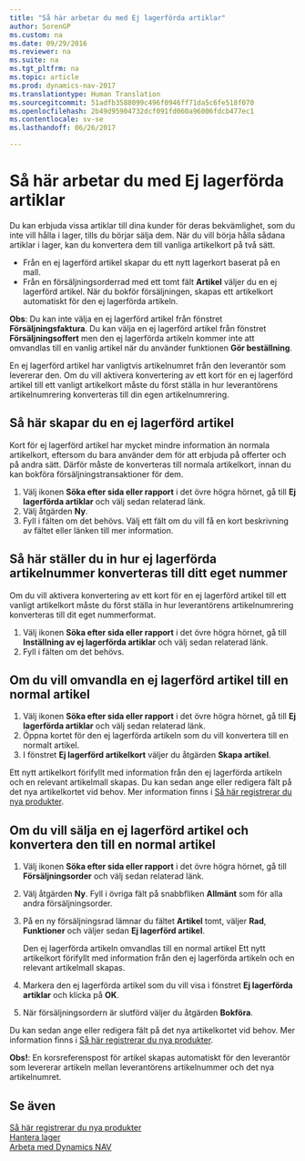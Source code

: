 ```yaml
---
title: "Så här arbetar du med Ej lagerförda artiklar"
author: SorenGP
ms.custom: na
ms.date: 09/29/2016
ms.reviewer: na
ms.suite: na
ms.tgt_pltfrm: na
ms.topic: article
ms.prod: dynamics-nav-2017
ms.translationtype: Human Translation
ms.sourcegitcommit: 51adfb3588099c496f0946ff71da5c6fe518f070
ms.openlocfilehash: 2b49d95904732dcf091fd060a96006fdcb477ec1
ms.contentlocale: sv-se
ms.lasthandoff: 06/26/2017

---
```


# Så här arbetar du med Ej lagerförda artiklar
Du kan erbjuda vissa artiklar till dina kunder för deras bekvämlighet, som du inte vill hålla i lager, tills du börjar sälja dem. När du vill börja hålla sådana artiklar i lager, kan du konvertera dem till vanliga artikelkort på två sätt.

- Från en ej lagerförd artikel skapar du ett nytt lagerkort baserat på en mall.
- Från en försäljningsorderrad med ett tomt fält **Artikel** väljer du en ej lagerförd artikel. När du bokför försäljningen, skapas ett artikelkort automatiskt för den ej lagerförda artikeln.

**Obs**: Du kan inte välja en ej lagerförd artikel från fönstret **Försäljningsfaktura**. Du kan välja en ej lagerförd artikel från fönstret **Försäljningsoffert** men den ej lagerförda artikeln kommer inte att omvandlas till en vanlig artikel när du använder funktionen **Gör beställning**.

En ej lagerförd artikel har vanligtvis artikelnumret från den leverantör som levererar den. Om du vill aktivera konvertering av ett kort för en ej lagerförd artikel till ett vanligt artikelkort måste du först ställa in hur leverantörens artikelnumrering konverteras till din egen artikelnumrering.   

## Så här skapar du en ej lagerförd artikel
Kort för ej lagerförd artikel har mycket mindre information än normala artikelkort, eftersom du bara använder dem för att erbjuda på offerter och på andra sätt. Därför måste de konverteras till normala artikelkort, innan du kan bokföra försäljningstransaktioner för dem.

1. Välj ikonen **Söka efter sida eller rapport** i det övre högra hörnet, gå till **Ej lagerförda artiklar** och välj sedan relaterad länk.
2. Välj åtgärden **Ny**.
2. Fyll i fälten om det behövs. Välj ett fält om du vill få en kort beskrivning av fältet eller länken till mer information.

## Så här ställer du in hur ej lagerförda artikelnummer konverteras till ditt eget nummer  
Om du vill aktivera konvertering av ett kort för en ej lagerförd artikel till ett vanligt artikelkort måste du först ställa in hur leverantörens artikelnumrering konverteras till dit eget nummerformat.

1. Välj ikonen **Söka efter sida eller rapport** i det övre högra hörnet, gå till **Inställning av ej lagerförda artiklar** och välj sedan relaterad länk.
2. Fyll i fälten om det behövs.

## Om du vill omvandla en ej lagerförd artikel till en normal artikel
1. Välj ikonen **Söka efter sida eller rapport** i det övre högra hörnet, gå till **Ej lagerförda artiklar** och välj sedan relaterad länk.
2. Öppna kortet för den ej lagerförda artikeln som du vill konvertera till en normalt artikel.
3. I fönstret **Ej lagerförd artikelkort** väljer du åtgärden **Skapa artikel**.

Ett nytt artikelkort förifyllt med information från den ej lagerförda artikeln och en relevant artikelmall skapas. Du kan sedan ange eller redigera fält på det nya artikelkortet vid behov. Mer information finns i [Så här registrerar du nya produkter](inventory-how-register-new-products.md).

## Om du vill sälja en ej lagerförd artikel och konvertera den till en normal artikel
1. Välj ikonen **Söka efter sida eller rapport** i det övre högra hörnet, gå till **Försäljningsorder** och välj sedan relaterad länk.
2. Välj åtgärden **Ny**. Fyll i övriga fält på snabbfliken **Allmänt** som för alla andra försäljningsorder.
3. På en ny försäljningsrad lämnar du fältet **Artikel** tomt, väljer **Rad**, **Funktioner** och väljer sedan **Ej lagerförd artikel**.

    Den ej lagerförda artikeln omvandlas till en normal artikel Ett nytt artikelkort förifyllt med information från den ej lagerförda artikeln och en relevant artikelmall skapas.
4. Markera den ej lagerförda artikel som du vill visa i fönstret **Ej lagerförda artiklar** och klicka på **OK**.
5. När försäljningsordern är slutförd väljer du åtgärden **Bokföra**.

Du kan sedan ange eller redigera fält på det nya artikelkortet vid behov. Mer information finns i [Så här registrerar du nya produkter](inventory-how-register-new-products.md).

**Obs!**: En korsreferenspost för artikel skapas automatiskt för den leverantör som levererar artikeln mellan leverantörens artikelnummer och det nya artikelnumret.

## Se även
[Så här registrerar du nya produkter](inventory-how-register-new-products.md)  
[Hantera lager](inventory-manage-inventory.md)  
[Arbeta med Dynamics NAV](ui-work-product.md)

